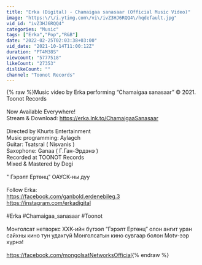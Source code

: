 ```yaml
---
title: "Erka (Digital) - Chamaigaa sanasaar (Official Music Video)"
image: "https:\/\/i.ytimg.com\/vi\/ivZ3HJ6RQQ4\/hqdefault.jpg"
vid_id: "ivZ3HJ6RQQ4"
categories: "Music"
tags: ["Erka","Pop","R&B"]
date: "2022-02-25T02:03:38+03:00"
vid_date: "2021-10-14T11:00:12Z"
duration: "PT4M38S"
viewcount: "5777518"
likeCount: "27353"
dislikeCount: ""
channel: "Toonot Records"
---
```

{% raw %}Music video by Erka performing “Chamaigaa sanasaar” © 2021. Toonot Records <br /><br />Now Available Everywhere!<br />Stream &amp; Download: <a rel="nofollow" target="blank" href="https://erka.lnk.to/ChamaigaaSanasaar">https://erka.lnk.to/ChamaigaaSanasaar</a><br /><br />Directed by Khurts Entertainment<br />Music programming: Aylagch<br />Guitar: Tsatsral ( Nisvanis )<br />Saxophone: Ganaa ( Г.Ган-Эрдэнэ )<br />Recorded at TOONOT Records <br />Mixed &amp; Mastered by Degi<br /><br />&quot; Гэрэлт Ертөнц&quot; ОАУСК-ны дуу<br /><br />Follow Erka:<br /><a rel="nofollow" target="blank" href="https://facebook.com/ganbold.erdenebileg.3">https://facebook.com/ganbold.erdenebileg.3</a><br /><a rel="nofollow" target="blank" href="https://instagram.com/erkadigital">https://instagram.com/erkadigital</a><br /><br />#Erka #Chamaigaa_sanasaar #Toonot<br /><br />Монголсат нетворкс ХХК-ийн бүтээл “Гэрэлт Ертөнц” олон ангит уран сайхны кино тун удахгүй Монголсатын кино сувгаар болон Motv-ээр хүрнэ! <br /><br /><a rel="nofollow" target="blank" href="https://facebook.com/mongolsatNetworksOfficial">https://facebook.com/mongolsatNetworksOfficial</a>{% endraw %}

